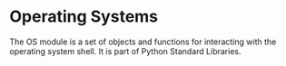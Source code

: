 # Operating Systems

The OS module is a set of objects and functions for interacting with the operating system shell. It is part of Python Standard Libraries.
